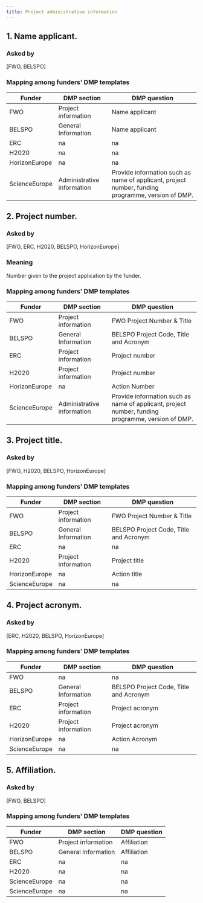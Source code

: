 ```yaml
---
title: Project administrative information
---
```


## 1. Name applicant.

### Asked by
[FWO, BELSPO]

<!--### Meaning-->

<!--### Example answers-->

### Mapping among funders' DMP templates

| Funder        | DMP section                | DMP question                                  |
|---------------|----------------------------|-----------------------------------------------|
| FWO           | Project information        | Name applicant                                |
| BELSPO        | General Information        | Name applicant                                |
| ERC           | na                         | na                                            |
| H2020         | na                         | na                                            |
| HorizonEurope | na                         | na                                            |
| ScienceEurope | Administrative information | Provide information such as name of applicant, project number, funding programme, version of DMP. |

## 2. Project number.

### Asked by
[FWO, ERC, H2020, BELSPO, HorizonEurope]

### Meaning
Number given to the project application by the funder.

<!--### Example answers-->

### Mapping among funders' DMP templates

| Funder        | DMP section                | DMP question                                                                                      |
|---------------|----------------------------|---------------------------------------------------------------------------------------------------|
| FWO           | Project information        | FWO Project Number & Title                                                                        |
| BELSPO        | General Information        | BELSPO Project Code, Title and Acronym                                                            |
| ERC           | Project information        | Project number                                                                                    |
| H2020         | Project information        | Project number                                                                                    |
| HorizonEurope | na                         | Action Number                                                                                     |
| ScienceEurope | Administrative information | Provide information such as name of applicant, project number, funding programme, version of DMP. |

## 3. Project title.

### Asked by
[FWO, H2020, BELSPO, HorizonEurope]

<!--### Meaning-->

<!--### Example answers-->

### Mapping among funders' DMP templates

| Funder        | DMP section         | DMP question                           |
|---------------|---------------------|----------------------------------------|
| FWO           | Project information | FWO Project Number & Title             |
| BELSPO        | General Information | BELSPO Project Code, Title and Acronym |
| ERC           | na                  | na                                     |
| H2020         | Project information | Project title                          |
| HorizonEurope | na                  | Action title                           |
| ScienceEurope | na                  | na                                     |

## 4. Project acronym.

### Asked by
[ERC, H2020, BELSPO, HorizonEurope]

<!--### Meaning-->

<!--### Example answers-->

### Mapping among funders' DMP templates

| Funder        | DMP section         | DMP question                           |
|---------------|---------------------|----------------------------------------|
| FWO           | na                  | na                                     |
| BELSPO        | General Information | BELSPO Project Code, Title and Acronym |
| ERC           | Project information | Project acronym                        |
| H2020         | Project information | Project acronym                        |
| HorizonEurope | na                  | Action Acronym                         |
| ScienceEurope | na                  | na                                     |

## 5. Affiliation.

### Asked by
[FWO, BELSPO]

<!--### Meaning-->

<!--### Example answers-->

### Mapping among funders' DMP templates

| Funder        | DMP section         | DMP question |
|---------------|---------------------|--------------|
| FWO           | Project information | Affiliation  |
| BELSPO        | General Information | Affiliation  |
| ERC           | na                  | na           |
| H2020         | na                  | na           |
| ScienceEurope | na                  | na           |
| ScienceEurope | na                  | na           |
